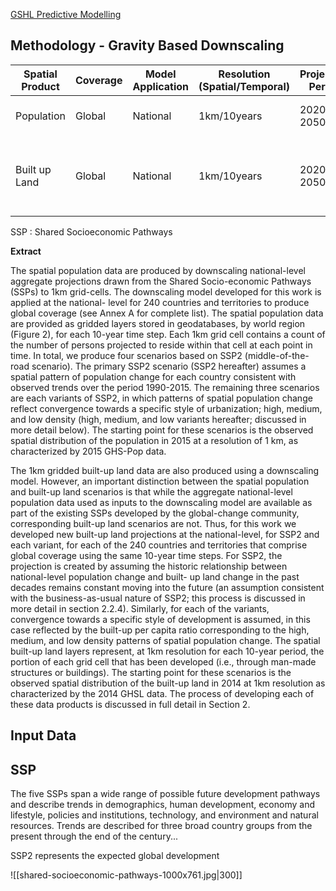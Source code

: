 [GSHL Predictive Modelling](https://human-settlement.emergency.copernicus.eu/documents/Projecting%20Global%20Population%20Grids%20to%202100.pdf)

## Methodology - Gravity Based Downscaling

| Spatial Product | Coverage | Model Application | Resolution (Spatial/Temporal) | Projection Period | Base Year      | Scenario | Units                             |
| --------------- | -------- | ----------------- | ----------------------------- | ----------------- | -------------- | -------- | --------------------------------- |
| Population      | Global   | National          | 1km/10years                   | 2020 - 2050       | 2015 (GHS-Pop) | SSP 2    | No. People                        |
| Built up Land   | Global   | National          | 1km/10years                   | 2020 - 2050       | 2014 GSHL      | SSP 2    | Portion (%) of grid cell built up |

SSP : Shared Socioeconomic Pathways

**Extract**

The spatial population data are produced by downscaling national-level aggregate
projections drawn from the Shared Socio-economic Pathways (SSPs) to 1km
grid-cells. The downscaling model developed for this work is applied at the national-
level for 240 countries and territories to produce global coverage (see Annex A for
complete list). The spatial population data are provided as gridded layers stored in
geodatabases, by world region (Figure 2), for each 10-year time step. Each 1km grid
cell contains a count of the number of persons projected to reside within that cell at
each point in time. In total, we produce four scenarios based on SSP2 (middle-of-the-
road scenario). The primary SSP2 scenario (SSP2 hereafter) assumes a spatial
pattern of population change for each country consistent with observed trends over
the period 1990-2015. The remaining three scenarios are each variants of SSP2, in
which patterns of spatial population change reflect convergence towards a specific
style of urbanization; high, medium, and low density (high, medium, and low variants
hereafter; discussed in more detail below). The starting point for these scenarios is
the observed spatial distribution of the population in 2015 at a resolution of 1 km, as
characterized by 2015 GHS-Pop data.

The 1km gridded built-up land data are also produced using a downscaling model.
However, an important distinction between the spatial population and built-up land
scenarios is that while the aggregate national-level population data used as inputs to
the downscaling model are available as part of the existing SSPs developed by the
global-change community, corresponding built-up land scenarios are not. Thus, for
this work we developed new built-up land projections at the national-level, for SSP2
and each variant, for each of the 240 countries and territories that comprise global
coverage using the same 10-year time steps. For SSP2, the projection is created by
assuming the historic relationship between national-level population change and built-
up land change in the past decades remains constant moving into the future (an
assumption consistent with the business-as-usual nature of SSP2; this process is
discussed in more detail in section 2.2.4). Similarly, for each of the variants,
convergence towards a specific style of development is assumed, in this case reflected
by the built-up per capita ratio corresponding to the high, medium, and low density
patterns of spatial population change. The spatial built-up land layers represent, at
1km resolution for each 10-year period, the portion of each grid cell that has been
developed (i.e., through man-made structures or buildings). The starting point for
these scenarios is the observed spatial distribution of the built-up land in 2014 at 1km
resolution as characterized by the 2014 GHSL data. The process of developing
each of these data products is discussed in full detail in Section 2.

## Input Data



## SSP

The five SSPs span a wide range of possible future development pathways and
describe trends in demographics, human development, economy and lifestyle, policies
and institutions, technology, and environment and natural resources. Trends are
described for three broad country groups from the present through the end of the
century...

SSP2 represents the expected global development

![[shared-socioeconomic-pathways-1000x761.jpg|300]]